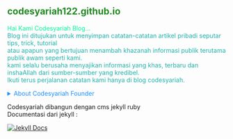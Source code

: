 <h2 style='color:forestgreen;'>codesyariah122.github.io</h2>

<p style='color:mediumspringgreen;'>
Hai Kami Codesyariah Blog...<br/>
<span style='color:lightseagreen;'>Blog ini ditujukan untuk menyimpan catatan-catatan artikel pribadi seputar tips, trick, tutorial<br/>
atau apapun yang bertujuan menambah khazanah informasi publik terutama publik awam seperti kami.<br/>
kami selalu berusaha menyajikan informasi yang khas, terbaru dan inshaAllah dari sumber-sumber yang kredibel.<br/>
Ikuti terus perjalanan catatan kami hanya di blog codesyariah.
</p>
<details>
<summary style='color:DodgerBlue;'>
About Codesyariah Founder
</summary>
<a href="https://linkedin.com/pujiermanto">
 ***Puji Ermanto***
</a>
</details>  

Codesyariah dibangun dengan cms jekyll ruby  
Documentasi dari jekyll :  

[![Jekyll Docs](https://jekyllrb.com/img/logo-2x.png)](https://jekyllrb.com/docs/)  
